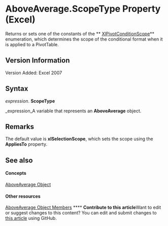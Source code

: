 
# AboveAverage.ScopeType Property (Excel)

Returns or sets one of the constants of the  ** [XlPivotConditionScope](4a2800cc-624b-18df-2d2a-cbb604a83042.md)** enumeration, which determines the scope of the conditional format when it is applied to a PivotTable.


## Version Information

Version Added: Excel 2007 


## Syntax

 _expression_. **ScopeType**

 _expression_A variable that represents an  **AboveAverage** object.


## Remarks

The default value is  **xlSelectionScope**, which sets the scope using the  **AppliesTo** property.


## See also


#### Concepts


 [AboveAverage Object](dd4ea82f-7986-5d6f-2b0e-fe0ca38226e2.md)
#### Other resources


 [AboveAverage Object Members](85828a41-ce2a-4979-8918-3adaed2f5661.md)
****   **Contribute to this article**Want to edit or suggest changes to this content? You can edit and submit changes to  [this article](https://github.com/jhershey00/VBA_Excel_Test/OpenXMLCon/articles/e2cc03b3-82ef-215a-3075-61730de281f6.md) using GitHub.

